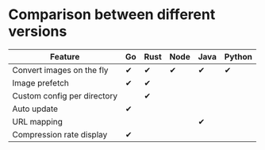 # Comparison between different versions

| Feature                     | Go   | Rust | Node | Java | Python |
| --------------------------- | ---- | ---- | ---- | ---- | ------ |
| Convert images on the fly   | ✔    | ✔    | ✔    | ✔    | ✔      |
| Image prefetch              | ✔    | ✔    |      |      |        |
| Custom config per directory |      | ✔    |      |      |        |
| Auto update                 | ✔    |      |      |      |        |
| URL mapping                 |      |      |      | ✔    |        |
| Compression rate display    | ✔    |      |      |      |        |